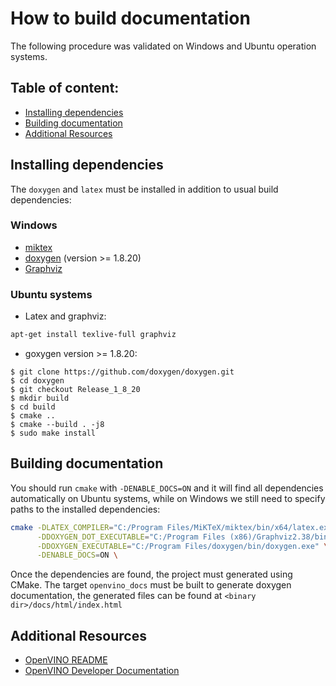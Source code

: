 # How to build documentation

The following procedure was validated on Windows and Ubuntu operation systems.

## Table of content:

* [Installing dependencies](#installing-dependencies)
* [Building documentation](#installing-dependencies)
* [Additional Resources](#additional-resources)

## Installing dependencies

The `doxygen` and `latex` must be installed in addition to usual build dependencies:

### Windows

* [miktex](https://miktex.org/)
* [doxygen](http://doxygen.nl/files/doxygen-1.8.20-setup.exe) (version >= 1.8.20)
* [Graphviz](https://graphviz.org/download/)

### Ubuntu systems

* Latex and graphviz:

```sh
apt-get install texlive-full graphviz
```

* goxygen version >= 1.8.20:

```
$ git clone https://github.com/doxygen/doxygen.git
$ cd doxygen
$ git checkout Release_1_8_20
$ mkdir build
$ cd build
$ cmake ..
$ cmake --build . -j8
$ sudo make install
```

## Building documentation

You should run `cmake` with `-DENABLE_DOCS=ON` and it will find all dependencies automatically on Ubuntu systems, while on Windows we still need to specify paths to the installed dependencies:

```sh
cmake -DLATEX_COMPILER="C:/Program Files/MiKTeX/miktex/bin/x64/latex.exe" \
      -DDOXYGEN_DOT_EXECUTABLE="C:/Program Files (x86)/Graphviz2.38/bin/dot.exe" \
      -DDOXYGEN_EXECUTABLE="C:/Program Files/doxygen/bin/doxygen.exe" \
      -DENABLE_DOCS=ON \
```

Once the dependencies are found, the project must generated using CMake. The target `openvino_docs` must be built to generate doxygen documentation, the generated files can be found at `<binary dir>/docs/html/index.html`

## Additional Resources

 * [OpenVINO README](../../README.md)
 * [OpenVINO Developer Documentation](index.md)
